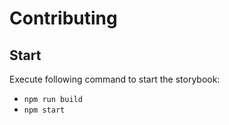 # Contributing

## Start 

Execute following command to start the storybook:  
- `npm run build`
- `npm start`


